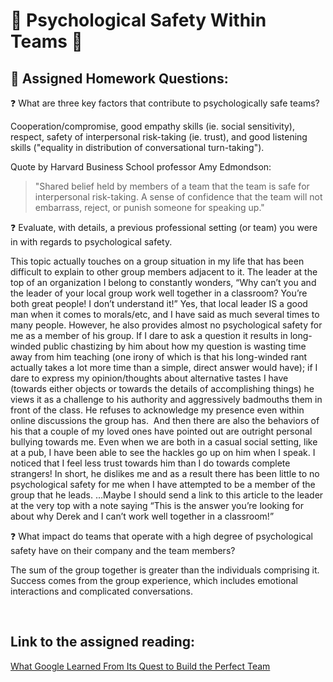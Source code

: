 # 🪸 Psychological Safety Within Teams 🪸

## 📝 Assigned Homework Questions:

❓ What are three key factors that contribute to psychologically safe teams?

Cooperation/compromise, good empathy skills (ie. social sensitivity), respect, safety of interpersonal risk-taking (ie. trust), and good listening skills ("equality in distribution of conversational turn-taking").

Quote by Harvard Business School professor Amy Edmondson:
>"Shared belief held by members of a team that the team is safe for interpersonal risk-taking.  A sense of confidence that the team will not embarrass, reject, or punish someone for speaking up."

❓ Evaluate, with details, a previous professional setting (or team) you were in with regards to psychological safety.

This topic actually touches on a group situation in my life that has been difficult to explain to other group members adjacent to it. The leader at the top of an organization I belong to constantly wonders, “Why can’t you and the leader of your local group work well together in a classroom? You’re both great people! I don’t understand it!” Yes, that local leader IS a good man when it comes to morals/etc, and I have said as much several times to many people. However, he also provides almost no psychological safety for me as a member of his group. If I dare to ask a question it results in long-winded public chastizing by him about how my question is wasting time away from him teaching (one irony of which is that his long-winded rant actually takes a lot more time than a simple, direct answer would have); if I dare to express my opinion/thoughts about alternative tastes I have (towards either objects or towards the details of accomplishing things) he views it as a challenge to his authority and aggressively badmouths them in front of the class. He refuses to acknowledge my presence even within online discussions the group has.  And then there are also the behaviors of his that a couple of my loved ones have pointed out are outright personal bullying towards me. Even when we are both in a casual social setting, like at a pub, I have been able to see the hackles go up on him when I speak. I noticed that I feel less trust towards him than I do towards complete strangers! In short, he dislikes me and as a result there has been little to no psychological safety for me when I have attempted to be a member of the group that he leads. …Maybe I should send a link to this article to the leader at the very top with a note saying “This is the answer you’re looking for about why Derek and I can’t work well together in a classroom!”

❓ What impact do teams that operate with a high degree of psychological safety have on their company and the team members?

The sum of the group together is greater than the individuals comprising it.  Success comes from the group experience, which includes emotional interactions and complicated conversations.

<br>

## Link to the assigned reading:

[What Google Learned From Its Quest to Build the Perfect Team](https://web.archive.org/web/20221125192300/https://www.nytimes.com/2016/02/28/magazine/what-google-learned-from-its-quest-to-build-the-perfect-team.html)
